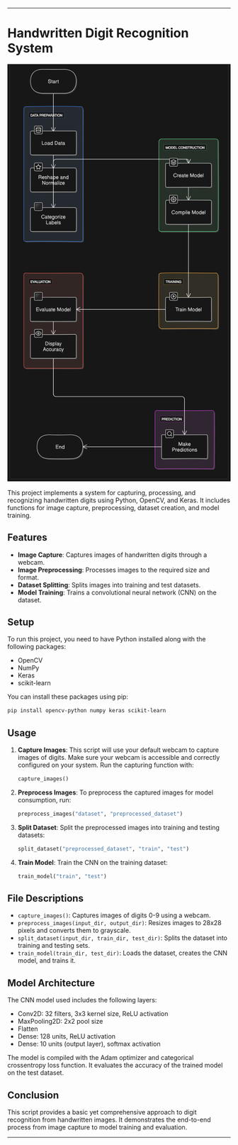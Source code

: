 
---

# Handwritten Digit Recognition System

![Örnek Resim](diagram.png)

This project implements a system for capturing, processing, and recognizing handwritten digits using Python, OpenCV, and Keras. It includes functions for image capture, preprocessing, dataset creation, and model training.

## Features

- **Image Capture**: Captures images of handwritten digits through a webcam.
- **Image Preprocessing**: Processes images to the required size and format.
- **Dataset Splitting**: Splits images into training and test datasets.
- **Model Training**: Trains a convolutional neural network (CNN) on the dataset.

## Setup

To run this project, you need to have Python installed along with the following packages:
- OpenCV
- NumPy
- Keras
- scikit-learn

You can install these packages using pip:
```bash
pip install opencv-python numpy keras scikit-learn
```

## Usage

1. **Capture Images**: This script will use your default webcam to capture images of digits. Make sure your webcam is accessible and correctly configured on your system. Run the capturing function with:
   ```python
   capture_images()
   ```

2. **Preprocess Images**: To preprocess the captured images for model consumption, run:
   ```python
   preprocess_images("dataset", "preprocessed_dataset")
   ```

3. **Split Dataset**: Split the preprocessed images into training and testing datasets:
   ```python
   split_dataset("preprocessed_dataset", "train", "test")
   ```

4. **Train Model**: Train the CNN on the training dataset:
   ```python
   train_model("train", "test")
   ```

## File Descriptions

- `capture_images()`: Captures images of digits 0-9 using a webcam.
- `preprocess_images(input_dir, output_dir)`: Resizes images to 28x28 pixels and converts them to grayscale.
- `split_dataset(input_dir, train_dir, test_dir)`: Splits the dataset into training and testing sets.
- `train_model(train_dir, test_dir)`: Loads the dataset, creates the CNN model, and trains it.

## Model Architecture

The CNN model used includes the following layers:
- Conv2D: 32 filters, 3x3 kernel size, ReLU activation
- MaxPooling2D: 2x2 pool size
- Flatten
- Dense: 128 units, ReLU activation
- Dense: 10 units (output layer), softmax activation

The model is compiled with the Adam optimizer and categorical crossentropy loss function. It evaluates the accuracy of the trained model on the test dataset.

## Conclusion

This script provides a basic yet comprehensive approach to digit recognition from handwritten images. It demonstrates the end-to-end process from image capture to model training and evaluation.

---

